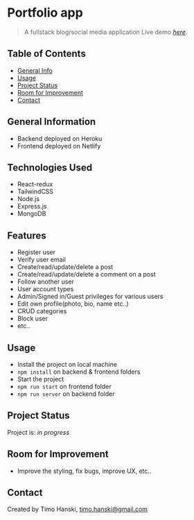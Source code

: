 # Portfolio app
> A fullstack blog/social media application
> Live demo [_here_](https://lol-blog-app.netlify.app).

## Table of Contents
* [General Info](#general-information)
* [Usage](#usage)
* [Project Status](#project-status)
* [Room for Improvement](#room-for-improvement)
* [Contact](#contact)

## General Information
- Backend deployed on Heroku
- Frontend deployed on Netlify

## Technologies Used
- React-redux
- TailwindCSS
- Node.js
- Express.js
- MongoDB

## Features
- Register user
- Verify user email
- Create/read/update/delete a post
- Create/read/update/delete a comment on a post
- Follow another user
- User account types
- Admin/Signed in/Guest privileges for various users
- Edit own profile(photo, bio, name etc..)
- CRUD categories
- Block user
- etc..

## Usage
- Install the project on local machine
- `npm install` on backend & frontend folders
- Start the project
- `npm run start` on frontend folder
- `npm run server` on backend folder


## Project Status
Project is: _in progress_ 

## Room for Improvement
- Improve the styling, fix bugs, improve UX, etc..

## Contact
Created by Timo Hanski, timo.hanski@gmail.com
